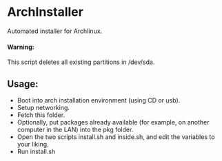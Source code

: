 ArchInstaller
=============

Automated installer for Archlinux.

#### Warning:

This script deletes all existing partitions in /dev/sda.


## Usage:

* Boot into arch installation environment (using CD or usb).
* Setup networking.
* Fetch this folder.
* Optionally, put packages already available (for example, on another computer in the LAN) into the pkg folder.
* Open the two scripts install.sh and inside.sh, and edit the variables to your liking.
* Run install.sh
